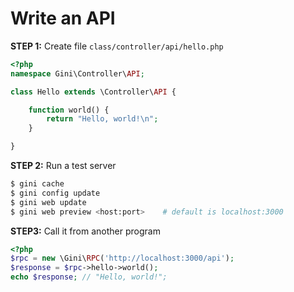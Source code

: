 # Write an API

**STEP 1:** Create file `class/controller/api/hello.php`
```php
<?php
namespace Gini\Controller\API;

class Hello extends \Controller\API {

    function world() {
        return "Hello, world!\n";
    }

}

```

**STEP 2:** Run a test server
```bash
$ gini cache
$ gini config update
$ gini web update
$ gini web preview <host:port>    # default is localhost:3000
```

**STEP3:** Call it from another program
```php
<?php
$rpc = new \Gini\RPC('http://localhost:3000/api');
$response = $rpc->hello->world();
echo $response; // "Hello, world!";
```
